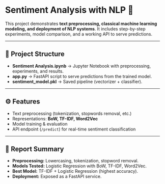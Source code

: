 # Sentiment Analysis with NLP 🚀

This project demonstrates **text preprocessing, classical machine learning modeling, and deployment of NLP systems**.
It includes step-by-step experiments, model comparison, and a working API to serve predictions.

---

## 📂 Project Structure

* **Sentiment Analysis.ipynb** → Jupyter Notebook with preprocessing, experiments, and results.
* **app.py** → FastAPI script to serve predictions from the trained model.
* **sentiment_model.pkl** → Saved pipeline (vectorizer + classifier).

---

## ⚙️ Features

* Text preprocessing (tokenization, stopwords removal, etc.)
* Representations: **BoW, TF-IDF, Word2Vec**
* Model training & evaluation
* API endpoint (`/predict`) for real-time sentiment classification

---

## 📝 Report Summary

* **Preprocessing:** Lowercasing, tokenization, stopword removal.
* **Models Tested:** Logistic Regression with BoW, TF-IDF, Word2Vec.
* **Best Model:** TF-IDF + Logistic Regression (highest accuracy).
* **Deployment:** Exposed as a FastAPI service.
